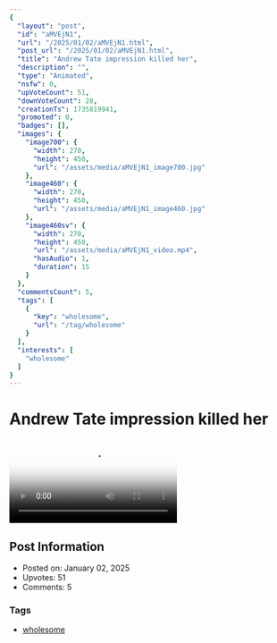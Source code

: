```yaml
---
{
  "layout": "post",
  "id": "aMVEjN1",
  "url": "/2025/01/02/aMVEjN1.html",
  "post_url": "/2025/01/02/aMVEjN1.html",
  "title": "Andrew Tate impression killed her",
  "description": "",
  "type": "Animated",
  "nsfw": 0,
  "upVoteCount": 51,
  "downVoteCount": 28,
  "creationTs": 1735819941,
  "promoted": 0,
  "badges": [],
  "images": {
    "image700": {
      "width": 270,
      "height": 450,
      "url": "/assets/media/aMVEjN1_image700.jpg"
    },
    "image460": {
      "width": 270,
      "height": 450,
      "url": "/assets/media/aMVEjN1_image460.jpg"
    },
    "image460sv": {
      "width": 270,
      "height": 450,
      "url": "/assets/media/aMVEjN1_video.mp4",
      "hasAudio": 1,
      "duration": 15
    }
  },
  "commentsCount": 5,
  "tags": [
    {
      "key": "wholesome",
      "url": "/tag/wholesome"
    }
  ],
  "interests": [
    "wholesome"
  ]
}
---
```


# Andrew Tate impression killed her

<video controls playsinline loop poster="/assets/media/aMVEjN1_image460.jpg">
  <source src="/assets/media/aMVEjN1_video.mp4" type="video/mp4">
  Your browser does not support the video tag.
</video>

## Post Information

- Posted on: January 02, 2025
- Upvotes: 51
- Comments: 5

### Tags

- [wholesome](/tag/wholesome)
